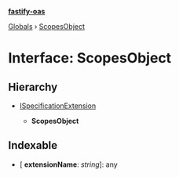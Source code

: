 **[fastify-oas](../README.md)**

[Globals](../README.md) › [ScopesObject](scopesobject.md)

# Interface: ScopesObject

## Hierarchy

* [ISpecificationExtension](ispecificationextension.md)

  * **ScopesObject**

## Indexable

* \[ **extensionName**: *string*\]: any